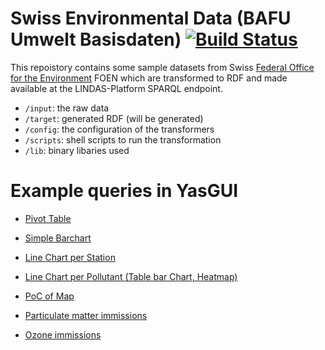 # Swiss Environmental Data (BAFU Umwelt Basisdaten) [![Build Status](https://travis-ci.org/zazuko/bafu_ubd.svg)](https://travis-ci.org/zazuko/bafu_ubd)

This repoistory contains some sample datasets from Swiss [Federal Office for the Environment](http://www.bafu.admin.ch) FOEN which are transformed to RDF and made available at the LINDAS-Platform SPARQL endpoint.

* `/input`: the raw data
* `/target`: generated RDF (will be generated)
* `/config`: the configuration of the transformers
* `/scripts`: shell scripts to run the transformation
* `/lib`: binary libaries used


# Example queries in YasGUI

* [Pivot Table](http://yasgui.org/short/V1idNPO-e)
* [Simple Barchart](http://yasgui.org/short/4ybE4v_-x)
* [Line Chart per Station](http://yasgui.org/short/4yCJwD_Wg)
* [Line Chart per Pollutant (Table bar Chart, Heatmap)](http://yasgui.org/short/EyRaEw_Zx )
* [PoC of Map](http://yasgui.org/short/EyonYU_Zx)

* [Particulate matter immissions](http://yasgui.org/#query=PREFIX+rdf%3A+%3Chttp%3A%2F%2Fwww.w3.org%2F1999%2F02%2F22-rdf-syntax-ns%23%3E%0APREFIX+rdfs%3A+%3Chttp%3A%2F%2Fwww.w3.org%2F2000%2F01%2Frdf-schema%23%3E%0APREFIX+xsd%3A+%3Chttp%3A%2F%2Fwww.w3.org%2F2001%2FXMLSchema%23%3E%0A%0APREFIX+u28%3A+%3Chttp%3A%2F%2Fenvironment.data.admin.ch%2Fubd%2F28%2F%3E%0APREFIX+station%3A+%3Chttp%3A%2F%2Fenvironment.data.admin.ch%2Fubd%2F28%2Fstation%2F%3E%0APREFIX+pollutant%3A+%3Chttp%3A%2F%2Fenvironment.data.admin.ch%2Fubd%2F28%2Fpollutant%2F%3E%0APREFIX+aggregation%3A+%3Chttp%3A%2F%2Fenvironment.data.admin.ch%2Fubd%2F28%2Faggregation%2F%3E%0APREFIX+ex%3A+%3Chttp%3A%2F%2Fexample.org%2F%3E%0A%0A%0ASELECT+%09substr(xsd%3Astring(%3Fy)%2C+46%2C+4)+as+%3Fyear%2C%0A%09%09AVG(%3FmeasurementCityTraffic)+as+%3FCity_Traffic%2C%0A%09%09AVG(%3FmeasurementSuburb)+as+%3FSuburb%2C%0A%09%09AVG(%3FmeasurementCity)+as+%3FCity%2C%0A%09%09AVG(%3FmeasurementJuraPrealps)+as+%3FJuraPrealps%2C%0A%09%09AVG(%3FmeasurementRural)+as+%3FRural%2C%0A%09%09'20'%5E%5Exsd%3Adecimal+as+%3FImmision_Limit%0AWHERE%0A%7B%0A++%7B%0A++VALUES+(%3FstationsCityTraffic)+%7B+(+station%3AbeBER+)+(+station%3AvdLAU+)+%7D%0A++%3Fm+a+ex%3AMeasurement.%0A++%3Fm+ex%3Apollutant+pollutant%3Apm10.%0A++%3Fm+ex%3Aaggregation+aggregation%3Aannualmean.%0A++%3Fm+ex%3Ameasurement+%3FmeasurementCityTraffic.%0A++%3Fm+ex%3Ayear+%3Fy.%0A++%3Fm+ex%3Astation+%3FstationsCityTraffic.%0A++%7D%0A++UNION%0A++%7B%0A++VALUES+(%3FstationsCity)+%7B+(+station%3AtiLUG++)+(+station%3AzhZUE+)+%7D%0A++%3Fm+a+ex%3AMeasurement.%0A++%3Fm+ex%3Apollutant+pollutant%3Apm10.%0A++%3Fm+ex%3Aaggregation+aggregation%3Aannualmean.%0A++%3Fm+ex%3Ameasurement+%3FmeasurementCity.%0A++%3Fm+ex%3Ayear+%3Fy.%0A++%3Fm+ex%3Astation+%3FstationsCity.%0A++%7D%0A++UNION%0A++%7B%0A++VALUES+(%3FstationsSuburb)+%7B+(+station%3AblBAS+++)+(+station%3AzhDUE+)+%7D%0A++%3Fm+a+ex%3AMeasurement.%0A++%3Fm+ex%3Apollutant+pollutant%3Apm10.%0A++%3Fm+ex%3Aaggregation+aggregation%3Aannualmean.%0A++%3Fm+ex%3Ameasurement+%3FmeasurementSuburb.%0A++%3Fm+ex%3Ayear+%3Fy.%0A++%3Fm+ex%3Astation+%3FstationsSuburb.%0A++%7D%0A++UNION%0A++%7B%0A++VALUES+(%3FstationsJuraPrealps)+%7B+(+station%3AneCHA+)+(+station%3AszRIG+)+%7D%0A++%3Fm+a+ex%3AMeasurement.%0A++%3Fm+ex%3Apollutant+pollutant%3Apm10.%0A++%3Fm+ex%3Aaggregation+aggregation%3Aannualmean.%0A++%3Fm+ex%3Ameasurement+%3FmeasurementJuraPrealps.%0A++%3Fm+ex%3Ayear+%3Fy.%0A++%3Fm+ex%3Astation+%3FstationsJuraPrealps.%0A++%7D%0A++UNION%0A++%7B%0A++VALUES+(%3FstationsRural)+%7B+(+station%3AvdPAY+)+(+station%3AtgTAE++)+%7D%0A++%3Fm+a+ex%3AMeasurement.%0A++%3Fm+ex%3Apollutant+pollutant%3Apm10.%0A++%3Fm+ex%3Aaggregation+aggregation%3Aannualmean.%0A++%3Fm+ex%3Ameasurement+%3FmeasurementRural.%0A++%3Fm+ex%3Ayear+%3Fy.%0A++%3Fm+ex%3Astation+%3FstationsRural.%0A++%7D%0A%7D%0AGROUP+BY+(%3Fy)%0AORDER+BY+(%3Fy)%0A&contentTypeConstruct=text%2Fturtle&contentTypeSelect=application%2Fsparql-results%2Bjson&endpoint=http%3A%2F%2Ftest.lindas-data.ch%2Fsparql&requestMethod=POST&tabTitle=Query&headers=%7B%7D&outputFormat=gchart&outputSettings=%7B%22chartConfig%22%3A%7B%22options%22%3A%7B%22hAxis%22%3A%7B%22useFormatFromData%22%3Atrue%2C%22viewWindow%22%3Anull%2C%22minValue%22%3Anull%2C%22maxValue%22%3Anull%2C%22viewWindowMode%22%3Anull%2C%22slantedTextAngle%22%3A60%2C%22slantedText%22%3Atrue%2C%22title%22%3A%22Feinstaub+(PM10)%3A+Jahresmittel+in+%C2%B5g%2Fm%C2%B3%22%7D%2C%22vAxes%22%3A%5B%7B%22useFormatFromData%22%3Atrue%2C%22viewWindow%22%3A%7B%22max%22%3Anull%2C%22min%22%3Anull%7D%2C%22minValue%22%3Anull%2C%22maxValue%22%3Anull%7D%2C%7B%22useFormatFromData%22%3Atrue%2C%22viewWindow%22%3A%7B%22max%22%3Anull%2C%22min%22%3Anull%7D%2C%22minValue%22%3Anull%2C%22maxValue%22%3Anull%7D%5D%2C%22curveType%22%3A%22%22%2C%22animation%22%3A%7B%22duration%22%3A500%7D%2C%22booleanRole%22%3A%22certainty%22%2C%22lineWidth%22%3A2%2C%22legend%22%3A%22right%22%2C%22width%22%3A600%2C%22height%22%3A371%2C%22series%22%3A%7B%220%22%3A%7B%22lineWidth%22%3A2%7D%2C%221%22%3A%7B%22lineWidth%22%3A2%7D%7D%7D%2C%22state%22%3A%7B%7D%2C%22view%22%3A%7B%7D%2C%22isDefaultVisualization%22%3Afalse%2C%22chartType%22%3A%22LineChart%22%2C%22chartName%22%3A%22Kernindikator+Feinstaub-Immissionen%22%7D%2C%22motionChartState%22%3Anull%7D)
* [Ozone immissions](http://yasgui.org/#query=PREFIX+rdf%3A+%3Chttp%3A%2F%2Fwww.w3.org%2F1999%2F02%2F22-rdf-syntax-ns%23%3E%0APREFIX+rdfs%3A+%3Chttp%3A%2F%2Fwww.w3.org%2F2000%2F01%2Frdf-schema%23%3E%0APREFIX+xsd%3A+%3Chttp%3A%2F%2Fwww.w3.org%2F2001%2FXMLSchema%23%3E%0A%0APREFIX+u28%3A+%3Chttp%3A%2F%2Fenvironment.data.admin.ch%2Fubd%2F28%2F%3E%0APREFIX+station%3A+%3Chttp%3A%2F%2Fenvironment.data.admin.ch%2Fubd%2F28%2Fstation%2F%3E%0APREFIX+pollutant%3A+%3Chttp%3A%2F%2Fenvironment.data.admin.ch%2Fubd%2F28%2Fpollutant%2F%3E%0APREFIX+aggregation%3A+%3Chttp%3A%2F%2Fenvironment.data.admin.ch%2Fubd%2F28%2Faggregation%2F%3E%0APREFIX+ex%3A+%3Chttp%3A%2F%2Fexample.org%2F%3E%0A%0A%0ASELECT+%09substr(xsd%3Astring(%3Fy)%2C+46%2C+4)+as+%3Fyear%2C%0A%09%09AVG(%3FmeasurementNorth)+as+%3FAlps_North%2C%0A%09%09AVG(%3FmeasurementSouth)+as+%3FAlps_South%2C%0A%09%09'100'%5E%5Exsd%3Adecimal+as+%3FImmision_Limit%0AWHERE%0A%7B%0A++VALUES+(%3Fpollutant)+%7B+(pollutant%3AO3)+%7D%0A++VALUES+(%3Faggregation)+%7B+(aggregation%3Amax98pvaluemonth)+%7D%0A++%7B%0A++++VALUES+(%3FstationsNorth)+%7B+(+station%3AblBAS+)+(+station%3AzhDUE+)+(+station%3AvdPAY+)+(+station%3AtgTAE+)++(+station%3AzhZUE+)+%7D%0A++++%3Fm+a+ex%3AMeasurement.%0A++++%3Fm+ex%3Apollutant+%3Fpollutant.%0A++++%3Fm+ex%3Aaggregation+%3Faggregation.%0A++++%3Fm+ex%3Astation+%3FstationsNorth.%0A++++%3Fm+ex%3Ameasurement+%3FmeasurementNorth.%0A++++%3Fm+ex%3Ayear+%3Fy.%0A++%7D%0A++UNION%0A++%7B%0A++++VALUES+(%3FstationsSouth)+%7B+(+station%3AtiLUG++)+(+station%3AtiMAG+)+%7D%0A++++%3Fm+a+ex%3AMeasurement.%0A++++%3Fm+ex%3Apollutant+%3Fpollutant.%0A++++%3Fm+ex%3Aaggregation+%3Faggregation.%0A++++%3Fm+ex%3Astation+%3FstationsSouth.%0A++++%3Fm+ex%3Ameasurement+%3FmeasurementSouth.%0A++++%3Fm+ex%3Ayear+%3Fy.%0A++%7D%0A%7D%0AGROUP+BY+(%3Fy)%0AORDER+BY+(%3Fy)%0A&contentTypeConstruct=text%2Fturtle&contentTypeSelect=application%2Fsparql-results%2Bjson&endpoint=http%3A%2F%2Ftest.lindas-data.ch%2Fsparql&requestMethod=POST&tabTitle=Query&headers=%7B%7D&outputFormat=gchart&outputSettings=%7B%22chartConfig%22%3A%7B%22options%22%3A%7B%22hAxis%22%3A%7B%22useFormatFromData%22%3Atrue%2C%22slantedTextAngle%22%3A60%2C%22slantedText%22%3Atrue%2C%22title%22%3A%22Ozon%3A+Max.+98-Perzentil+in+%C2%B5g%2Fm%C2%B3%22%2C%22minValue%22%3Anull%2C%22maxValue%22%3Anull%2C%22viewWindow%22%3Anull%2C%22viewWindowMode%22%3Anull%7D%2C%22vAxes%22%3A%5B%7B%22useFormatFromData%22%3Atrue%2C%22viewWindow%22%3A%7B%22max%22%3Anull%2C%22min%22%3Anull%7D%2C%22minValue%22%3Anull%2C%22maxValue%22%3Anull%7D%2C%7B%22useFormatFromData%22%3Atrue%2C%22viewWindow%22%3A%7B%22max%22%3Anull%2C%22min%22%3Anull%7D%2C%22minValue%22%3Anull%2C%22maxValue%22%3Anull%7D%5D%2C%22animation%22%3A%7B%22duration%22%3A500%7D%2C%22booleanRole%22%3A%22certainty%22%2C%22lineWidth%22%3A2%2C%22legend%22%3A%22top%22%2C%22width%22%3A600%2C%22height%22%3A371%2C%22series%22%3A%7B%220%22%3A%7B%22errorBars%22%3A%7B%22errorType%22%3A%22none%22%7D%7D%2C%221%22%3A%7B%7D%7D%2C%22interpolateNulls%22%3Afalse%2C%22domainAxis%22%3A%7B%22direction%22%3A1%7D%2C%22curveType%22%3A%22%22%2C%22title%22%3A%22Kernindikator+Ozon-Immissionen%22%7D%2C%22state%22%3A%7B%7D%2C%22view%22%3A%7B%7D%2C%22isDefaultVisualization%22%3Afalse%2C%22chartType%22%3A%22LineChart%22%2C%22chartName%22%3A%22Kernindikator+Feinstaub-Immissionen%22%7D%2C%22motionChartState%22%3Anull%7D)
